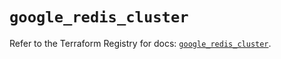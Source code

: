 # `google_redis_cluster`

Refer to the Terraform Registry for docs: [`google_redis_cluster`](https://registry.terraform.io/providers/hashicorp/google-beta/5.13.0/docs/resources/google_redis_cluster).
